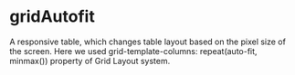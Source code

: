 # gridAutofit

A responsive table, which changes table layout based on the pixel size of the screen. Here we used grid-template-columns: repeat(auto-fit, minmax()) property of Grid Layout system.
